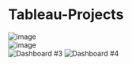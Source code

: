 # Tableau-Projects
![image](https://github.com/ri4090a53/Tableau-Projects/assets/131633144/692e5fb6-9bda-45f2-b8f1-ed474c4aac90)
<br>
![image](https://github.com/ri4090a53/Tableau-Projects/assets/131633144/bb7f59b8-e6f3-4623-894c-9de5d835d50e)
</br>
![Dashboard #3](https://github.com/ri4090a53/Tableau-Projects/assets/131633144/8bc55633-2bd1-4c63-860f-02e0be24281a)
![Dashboard #4](https://github.com/ri4090a53/Tableau-Projects/assets/131633144/1de19c1a-7bcd-4d74-ba82-a8e56d24c3ca)

